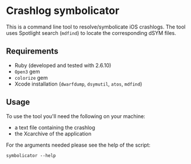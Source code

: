 # Crashlog symbolicator

This is a command line tool to resolve/symbolicate iOS crashlogs. The tool uses Spotlight search (`mdfind`) to locate the corresponding dSYM files.

## Requirements
* Ruby (developed and tested with 2.6.10)
* `Open3` gem
* `colorize` gem
* Xcode installation (`dwarfdump`, `dsymutil`, `atos`, `mdfind`)

## Usage
To use the tool you'll need the following on your machine:
* a text file containing the crashlog
* the Xcarchive of the application

For the arguments needed please see the help of the script:
```Shell
symbolicator --help
```
